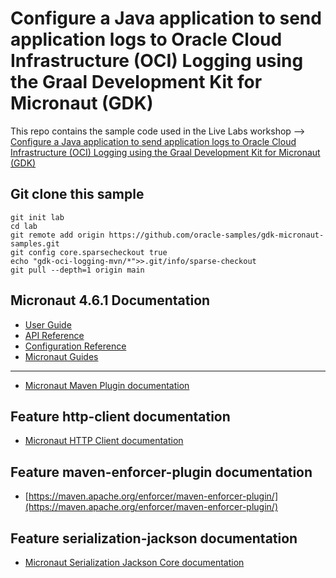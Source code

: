 # Configure a Java application to send application logs to Oracle Cloud Infrastructure (OCI) Logging using the Graal Development Kit for Micronaut (GDK)

This repo contains the sample code used in the Live Labs workshop --> [Configure a Java application to send application logs to Oracle Cloud Infrastructure (OCI) Logging using the Graal Development Kit for Micronaut (GDK)](https://apexapps.oracle.com/pls/apex/r/dbpm/livelabs/view-workshop?wid=4014)

## Git clone this sample

``` shell
git init lab
cd lab
git remote add origin https://github.com/oracle-samples/gdk-micronaut-samples.git
git config core.sparsecheckout true
echo "gdk-oci-logging-mvn/*">>.git/info/sparse-checkout
git pull --depth=1 origin main
```

## Micronaut 4.6.1 Documentation

- [User Guide](https://docs.micronaut.io/4.6.1/guide/)
- [API Reference](https://docs.micronaut.io/4.6.1/api/)
- [Configuration Reference](https://docs.micronaut.io/4.6.1/guide/configurationreference.html)
- [Micronaut Guides](https://guides.micronaut.io/)
---
- [Micronaut Maven Plugin documentation](https://micronaut-projects.github.io/micronaut-maven-plugin/latest/)
## Feature http-client documentation

- [Micronaut HTTP Client documentation](https://docs.micronaut.io/latest/guide/index.html#nettyHttpClient)


## Feature maven-enforcer-plugin documentation

- [https://maven.apache.org/enforcer/maven-enforcer-plugin/](https://maven.apache.org/enforcer/maven-enforcer-plugin/)


## Feature serialization-jackson documentation

- [Micronaut Serialization Jackson Core documentation](https://micronaut-projects.github.io/micronaut-serialization/latest/guide/)


